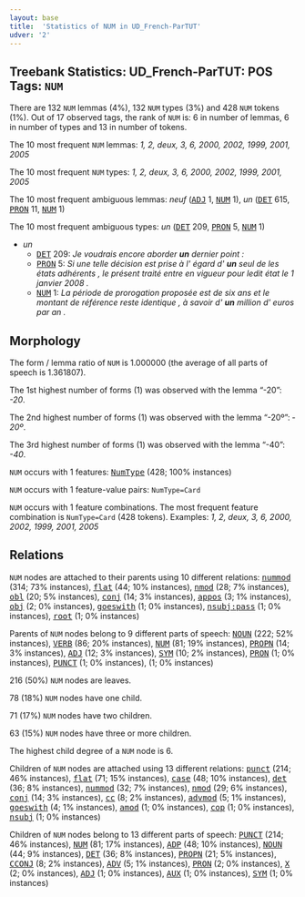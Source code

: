 ```yaml
---
layout: base
title:  'Statistics of NUM in UD_French-ParTUT'
udver: '2'
---
```


## Treebank Statistics: UD_French-ParTUT: POS Tags: `NUM`

There are 132 `NUM` lemmas (4%), 132 `NUM` types (3%) and 428 `NUM` tokens (1%).
Out of 17 observed tags, the rank of `NUM` is: 6 in number of lemmas, 6 in number of types and 13 in number of tokens.

The 10 most frequent `NUM` lemmas: <em>1, 2, deux, 3, 6, 2000, 2002, 1999, 2001, 2005</em>

The 10 most frequent `NUM` types:  <em>1, 2, deux, 3, 6, 2000, 2002, 1999, 2001, 2005</em>

The 10 most frequent ambiguous lemmas: <em>neuf</em> (<tt><a href="fr_partut-pos-ADJ.html">ADJ</a></tt> 1, <tt><a href="fr_partut-pos-NUM.html">NUM</a></tt> 1), <em>un</em> (<tt><a href="fr_partut-pos-DET.html">DET</a></tt> 615, <tt><a href="fr_partut-pos-PRON.html">PRON</a></tt> 11, <tt><a href="fr_partut-pos-NUM.html">NUM</a></tt> 1)

The 10 most frequent ambiguous types:  <em>un</em> (<tt><a href="fr_partut-pos-DET.html">DET</a></tt> 209, <tt><a href="fr_partut-pos-PRON.html">PRON</a></tt> 5, <tt><a href="fr_partut-pos-NUM.html">NUM</a></tt> 1)


* <em>un</em>
  * <tt><a href="fr_partut-pos-DET.html">DET</a></tt> 209: <em>Je voudrais encore aborder <b>un</b> dernier point :</em>
  * <tt><a href="fr_partut-pos-PRON.html">PRON</a></tt> 5: <em>Si une telle décision est prise à l' égard d' <b>un</b> seul de les états adhérents , le présent traité entre en vigueur pour ledit état le 1 janvier 2008 .</em>
  * <tt><a href="fr_partut-pos-NUM.html">NUM</a></tt> 1: <em>La période de prorogation proposée est de six ans et le montant de référence reste identique , à savoir d' <b>un</b> million d' euros par an .</em>

## Morphology

The form / lemma ratio of `NUM` is 1.000000 (the average of all parts of speech is 1.361807).

The 1st highest number of forms (1) was observed with the lemma “-20”: <em>-20</em>.

The 2nd highest number of forms (1) was observed with the lemma “-20º”: <em>­20º</em>.

The 3rd highest number of forms (1) was observed with the lemma “-40”: <em>-40</em>.

`NUM` occurs with 1 features: <tt><a href="fr_partut-feat-NumType.html">NumType</a></tt> (428; 100% instances)

`NUM` occurs with 1 feature-value pairs: `NumType=Card`

`NUM` occurs with 1 feature combinations.
The most frequent feature combination is `NumType=Card` (428 tokens).
Examples: <em>1, 2, deux, 3, 6, 2000, 2002, 1999, 2001, 2005</em>


## Relations

`NUM` nodes are attached to their parents using 10 different relations: <tt><a href="fr_partut-dep-nummod.html">nummod</a></tt> (314; 73% instances), <tt><a href="fr_partut-dep-flat.html">flat</a></tt> (44; 10% instances), <tt><a href="fr_partut-dep-nmod.html">nmod</a></tt> (28; 7% instances), <tt><a href="fr_partut-dep-obl.html">obl</a></tt> (20; 5% instances), <tt><a href="fr_partut-dep-conj.html">conj</a></tt> (14; 3% instances), <tt><a href="fr_partut-dep-appos.html">appos</a></tt> (3; 1% instances), <tt><a href="fr_partut-dep-obj.html">obj</a></tt> (2; 0% instances), <tt><a href="fr_partut-dep-goeswith.html">goeswith</a></tt> (1; 0% instances), <tt><a href="fr_partut-dep-nsubj-pass.html">nsubj:pass</a></tt> (1; 0% instances), <tt><a href="fr_partut-dep-root.html">root</a></tt> (1; 0% instances)

Parents of `NUM` nodes belong to 9 different parts of speech: <tt><a href="fr_partut-pos-NOUN.html">NOUN</a></tt> (222; 52% instances), <tt><a href="fr_partut-pos-VERB.html">VERB</a></tt> (86; 20% instances), <tt><a href="fr_partut-pos-NUM.html">NUM</a></tt> (81; 19% instances), <tt><a href="fr_partut-pos-PROPN.html">PROPN</a></tt> (14; 3% instances), <tt><a href="fr_partut-pos-ADJ.html">ADJ</a></tt> (12; 3% instances), <tt><a href="fr_partut-pos-SYM.html">SYM</a></tt> (10; 2% instances), <tt><a href="fr_partut-pos-PRON.html">PRON</a></tt> (1; 0% instances), <tt><a href="fr_partut-pos-PUNCT.html">PUNCT</a></tt> (1; 0% instances),  (1; 0% instances)

216 (50%) `NUM` nodes are leaves.

78 (18%) `NUM` nodes have one child.

71 (17%) `NUM` nodes have two children.

63 (15%) `NUM` nodes have three or more children.

The highest child degree of a `NUM` node is 6.

Children of `NUM` nodes are attached using 13 different relations: <tt><a href="fr_partut-dep-punct.html">punct</a></tt> (214; 46% instances), <tt><a href="fr_partut-dep-flat.html">flat</a></tt> (71; 15% instances), <tt><a href="fr_partut-dep-case.html">case</a></tt> (48; 10% instances), <tt><a href="fr_partut-dep-det.html">det</a></tt> (36; 8% instances), <tt><a href="fr_partut-dep-nummod.html">nummod</a></tt> (32; 7% instances), <tt><a href="fr_partut-dep-nmod.html">nmod</a></tt> (29; 6% instances), <tt><a href="fr_partut-dep-conj.html">conj</a></tt> (14; 3% instances), <tt><a href="fr_partut-dep-cc.html">cc</a></tt> (8; 2% instances), <tt><a href="fr_partut-dep-advmod.html">advmod</a></tt> (5; 1% instances), <tt><a href="fr_partut-dep-goeswith.html">goeswith</a></tt> (4; 1% instances), <tt><a href="fr_partut-dep-amod.html">amod</a></tt> (1; 0% instances), <tt><a href="fr_partut-dep-cop.html">cop</a></tt> (1; 0% instances), <tt><a href="fr_partut-dep-nsubj.html">nsubj</a></tt> (1; 0% instances)

Children of `NUM` nodes belong to 13 different parts of speech: <tt><a href="fr_partut-pos-PUNCT.html">PUNCT</a></tt> (214; 46% instances), <tt><a href="fr_partut-pos-NUM.html">NUM</a></tt> (81; 17% instances), <tt><a href="fr_partut-pos-ADP.html">ADP</a></tt> (48; 10% instances), <tt><a href="fr_partut-pos-NOUN.html">NOUN</a></tt> (44; 9% instances), <tt><a href="fr_partut-pos-DET.html">DET</a></tt> (36; 8% instances), <tt><a href="fr_partut-pos-PROPN.html">PROPN</a></tt> (21; 5% instances), <tt><a href="fr_partut-pos-CCONJ.html">CCONJ</a></tt> (8; 2% instances), <tt><a href="fr_partut-pos-ADV.html">ADV</a></tt> (5; 1% instances), <tt><a href="fr_partut-pos-PRON.html">PRON</a></tt> (2; 0% instances), <tt><a href="fr_partut-pos-X.html">X</a></tt> (2; 0% instances), <tt><a href="fr_partut-pos-ADJ.html">ADJ</a></tt> (1; 0% instances), <tt><a href="fr_partut-pos-AUX.html">AUX</a></tt> (1; 0% instances), <tt><a href="fr_partut-pos-SYM.html">SYM</a></tt> (1; 0% instances)

